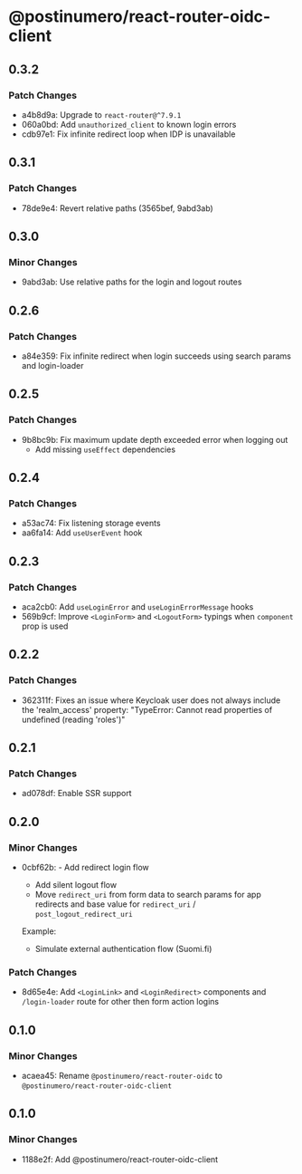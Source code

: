 # @postinumero/react-router-oidc-client

## 0.3.2

### Patch Changes

- a4b8d9a: Upgrade to `react-router@^7.9.1`
- 060a0bd: Add `unauthorized_client` to known login errors
- cdb97e1: Fix infinite redirect loop when IDP is unavailable

## 0.3.1

### Patch Changes

- 78de9e4: Revert relative paths (3565bef, 9abd3ab)

## 0.3.0

### Minor Changes

- 9abd3ab: Use relative paths for the login and logout routes

## 0.2.6

### Patch Changes

- a84e359: Fix infinite redirect when login succeeds using search params and login-loader

## 0.2.5

### Patch Changes

- 9b8bc9b: Fix maximum update depth exceeded error when logging out
  - Add missing `useEffect` dependencies

## 0.2.4

### Patch Changes

- a53ac74: Fix listening storage events
- aa6fa14: Add `useUserEvent` hook

## 0.2.3

### Patch Changes

- aca2cb0: Add `useLoginError` and `useLoginErrorMessage` hooks
- 569b9cf: Improve `<LoginForm>` and `<LogoutForm>` typings when `component` prop is used

## 0.2.2

### Patch Changes

- 362311f: Fixes an issue where Keycloak user does not always include the 'realm_access' property: "TypeError: Cannot read properties of undefined (reading 'roles')"

## 0.2.1

### Patch Changes

- ad078df: Enable SSR support

## 0.2.0

### Minor Changes

- 0cbf62b: - Add redirect login flow
  - Add silent logout flow
  - Move `redirect_uri` from form data to search params for app redirects and base value for `redirect_uri` / `post_logout_redirect_uri`

  Example:
  - Simulate external authentication flow (Suomi.fi)

### Patch Changes

- 8d65e4e: Add `<LoginLink>` and `<LoginRedirect>` components and `/login-loader` route for other then form action logins

## 0.1.0

### Minor Changes

- acaea45: Rename `@postinumero/react-router-oidc` to `@postinumero/react-router-oidc-client`

## 0.1.0

### Minor Changes

- 1188e2f: Add @postinumero/react-router-oidc-client
